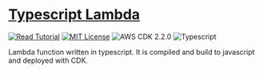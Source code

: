 # [Typescript Lambda](https://apoorv.blog/typescript-lambda-cdk/)

[![Read Tutorial](https://badgen.now.sh/badge/Read/Tutorial/purple)](https://apoorv.blog/typescript-lambda-cdk/)
[![MIT License](https://badgen.now.sh/badge/License/MIT/blue)](https://github.com/apoorvmote/cdk-examples/blob/master/License.md)
![AWS CDK 2.2.0](https://badgen.net/badge/aws-cdk/2.2.0/yellow)
![Typescript](https://badgen.net/badge/icon/typescript?icon=typescript&label)

Lambda function written in typescript. It is compiled and build to javascript and deployed with CDK. 